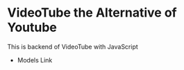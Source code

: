 # VideoTube the Alternative of Youtube

This is backend of VideoTube with JavaScript

- Models Link
